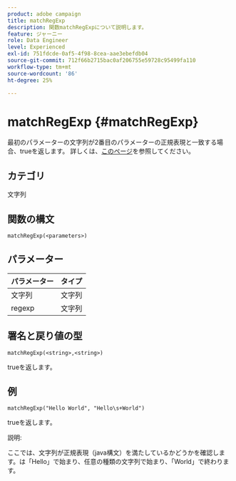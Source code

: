 ```yaml
---
product: adobe campaign
title: matchRegExp
description: 関数matchRegExpについて説明します。
feature: ジャーニー
role: Data Engineer
level: Experienced
exl-id: 751fdcde-0af5-4f98-8cea-aae3ebefdb04
source-git-commit: 712f66b2715bac0af206755e59728c95499fa110
workflow-type: tm+mt
source-wordcount: '86'
ht-degree: 25%

---
```


# matchRegExp {#matchRegExp}

最初のパラメーターの文字列が2番目のパラメーターの正規表現と一致する場合、trueを返します。 詳しくは、[このページ](https://docs.oracle.com/javase/7/docs/api/java/util/regex/Pattern.html)を参照してください。

## カテゴリ

文字列

## 関数の構文

`matchRegExp(<parameters>)`

## パラメーター

| パラメーター | タイプ |
|--- |--- |
| 文字列 | 文字列 |
| regexp | 文字列 |

## 署名と戻り値の型

`matchRegExp(<string>,<string>)`

trueを返します。

## 例

`matchRegExp("Hello World", "Hello\s+World")`

trueを返します。

説明:

ここでは、文字列が正規表現（java構文）を満たしているかどうかを確認します。は「Hello」で始まり、任意の種類の文字列で始まり、「World」で終わります。
